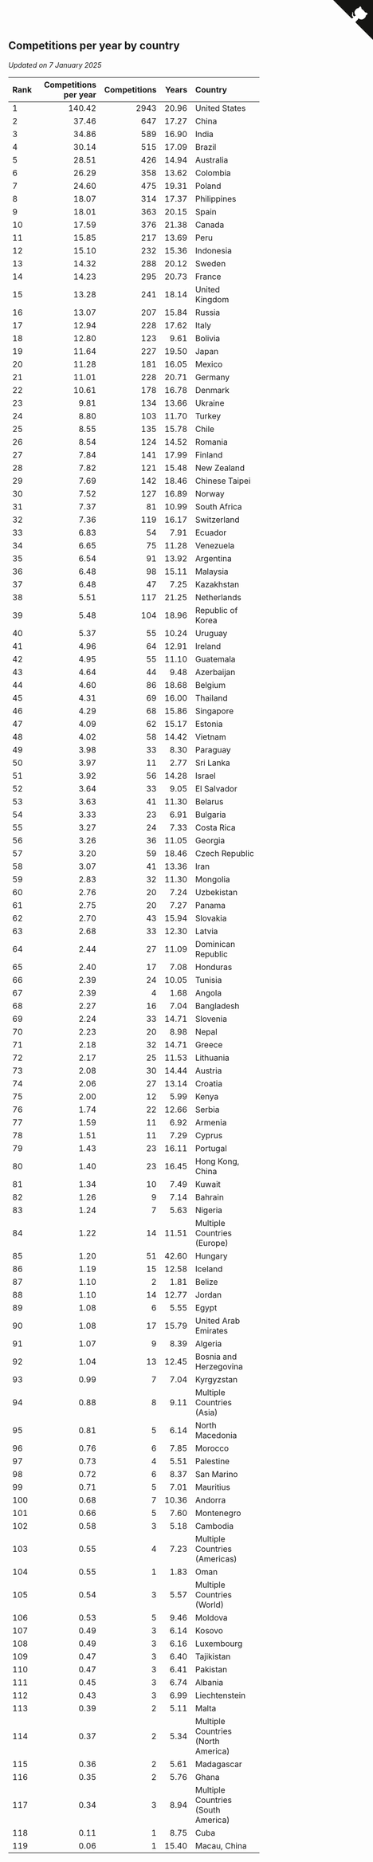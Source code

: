 ## Competitions per year by country

*Updated on  7 January 2025*

| Rank | Competitions per year | Competitions | Years | Country |
| :--- | ---: | ---: | ---: | :--- |
| 1 | 140.42 | 2943 | 20.96 | United States |
| 2 | 37.46 | 647 | 17.27 | China |
| 3 | 34.86 | 589 | 16.90 | India |
| 4 | 30.14 | 515 | 17.09 | Brazil |
| 5 | 28.51 | 426 | 14.94 | Australia |
| 6 | 26.29 | 358 | 13.62 | Colombia |
| 7 | 24.60 | 475 | 19.31 | Poland |
| 8 | 18.07 | 314 | 17.37 | Philippines |
| 9 | 18.01 | 363 | 20.15 | Spain |
| 10 | 17.59 | 376 | 21.38 | Canada |
| 11 | 15.85 | 217 | 13.69 | Peru |
| 12 | 15.10 | 232 | 15.36 | Indonesia |
| 13 | 14.32 | 288 | 20.12 | Sweden |
| 14 | 14.23 | 295 | 20.73 | France |
| 15 | 13.28 | 241 | 18.14 | United Kingdom |
| 16 | 13.07 | 207 | 15.84 | Russia |
| 17 | 12.94 | 228 | 17.62 | Italy |
| 18 | 12.80 | 123 | 9.61 | Bolivia |
| 19 | 11.64 | 227 | 19.50 | Japan |
| 20 | 11.28 | 181 | 16.05 | Mexico |
| 21 | 11.01 | 228 | 20.71 | Germany |
| 22 | 10.61 | 178 | 16.78 | Denmark |
| 23 | 9.81 | 134 | 13.66 | Ukraine |
| 24 | 8.80 | 103 | 11.70 | Turkey |
| 25 | 8.55 | 135 | 15.78 | Chile |
| 26 | 8.54 | 124 | 14.52 | Romania |
| 27 | 7.84 | 141 | 17.99 | Finland |
| 28 | 7.82 | 121 | 15.48 | New Zealand |
| 29 | 7.69 | 142 | 18.46 | Chinese Taipei |
| 30 | 7.52 | 127 | 16.89 | Norway |
| 31 | 7.37 | 81 | 10.99 | South Africa |
| 32 | 7.36 | 119 | 16.17 | Switzerland |
| 33 | 6.83 | 54 | 7.91 | Ecuador |
| 34 | 6.65 | 75 | 11.28 | Venezuela |
| 35 | 6.54 | 91 | 13.92 | Argentina |
| 36 | 6.48 | 98 | 15.11 | Malaysia |
| 37 | 6.48 | 47 | 7.25 | Kazakhstan |
| 38 | 5.51 | 117 | 21.25 | Netherlands |
| 39 | 5.48 | 104 | 18.96 | Republic of Korea |
| 40 | 5.37 | 55 | 10.24 | Uruguay |
| 41 | 4.96 | 64 | 12.91 | Ireland |
| 42 | 4.95 | 55 | 11.10 | Guatemala |
| 43 | 4.64 | 44 | 9.48 | Azerbaijan |
| 44 | 4.60 | 86 | 18.68 | Belgium |
| 45 | 4.31 | 69 | 16.00 | Thailand |
| 46 | 4.29 | 68 | 15.86 | Singapore |
| 47 | 4.09 | 62 | 15.17 | Estonia |
| 48 | 4.02 | 58 | 14.42 | Vietnam |
| 49 | 3.98 | 33 | 8.30 | Paraguay |
| 50 | 3.97 | 11 | 2.77 | Sri Lanka |
| 51 | 3.92 | 56 | 14.28 | Israel |
| 52 | 3.64 | 33 | 9.05 | El Salvador |
| 53 | 3.63 | 41 | 11.30 | Belarus |
| 54 | 3.33 | 23 | 6.91 | Bulgaria |
| 55 | 3.27 | 24 | 7.33 | Costa Rica |
| 56 | 3.26 | 36 | 11.05 | Georgia |
| 57 | 3.20 | 59 | 18.46 | Czech Republic |
| 58 | 3.07 | 41 | 13.36 | Iran |
| 59 | 2.83 | 32 | 11.30 | Mongolia |
| 60 | 2.76 | 20 | 7.24 | Uzbekistan |
| 61 | 2.75 | 20 | 7.27 | Panama |
| 62 | 2.70 | 43 | 15.94 | Slovakia |
| 63 | 2.68 | 33 | 12.30 | Latvia |
| 64 | 2.44 | 27 | 11.09 | Dominican Republic |
| 65 | 2.40 | 17 | 7.08 | Honduras |
| 66 | 2.39 | 24 | 10.05 | Tunisia |
| 67 | 2.39 | 4 | 1.68 | Angola |
| 68 | 2.27 | 16 | 7.04 | Bangladesh |
| 69 | 2.24 | 33 | 14.71 | Slovenia |
| 70 | 2.23 | 20 | 8.98 | Nepal |
| 71 | 2.18 | 32 | 14.71 | Greece |
| 72 | 2.17 | 25 | 11.53 | Lithuania |
| 73 | 2.08 | 30 | 14.44 | Austria |
| 74 | 2.06 | 27 | 13.14 | Croatia |
| 75 | 2.00 | 12 | 5.99 | Kenya |
| 76 | 1.74 | 22 | 12.66 | Serbia |
| 77 | 1.59 | 11 | 6.92 | Armenia |
| 78 | 1.51 | 11 | 7.29 | Cyprus |
| 79 | 1.43 | 23 | 16.11 | Portugal |
| 80 | 1.40 | 23 | 16.45 | Hong Kong, China |
| 81 | 1.34 | 10 | 7.49 | Kuwait |
| 82 | 1.26 | 9 | 7.14 | Bahrain |
| 83 | 1.24 | 7 | 5.63 | Nigeria |
| 84 | 1.22 | 14 | 11.51 | Multiple Countries (Europe) |
| 85 | 1.20 | 51 | 42.60 | Hungary |
| 86 | 1.19 | 15 | 12.58 | Iceland |
| 87 | 1.10 | 2 | 1.81 | Belize |
| 88 | 1.10 | 14 | 12.77 | Jordan |
| 89 | 1.08 | 6 | 5.55 | Egypt |
| 90 | 1.08 | 17 | 15.79 | United Arab Emirates |
| 91 | 1.07 | 9 | 8.39 | Algeria |
| 92 | 1.04 | 13 | 12.45 | Bosnia and Herzegovina |
| 93 | 0.99 | 7 | 7.04 | Kyrgyzstan |
| 94 | 0.88 | 8 | 9.11 | Multiple Countries (Asia) |
| 95 | 0.81 | 5 | 6.14 | North Macedonia |
| 96 | 0.76 | 6 | 7.85 | Morocco |
| 97 | 0.73 | 4 | 5.51 | Palestine |
| 98 | 0.72 | 6 | 8.37 | San Marino |
| 99 | 0.71 | 5 | 7.01 | Mauritius |
| 100 | 0.68 | 7 | 10.36 | Andorra |
| 101 | 0.66 | 5 | 7.60 | Montenegro |
| 102 | 0.58 | 3 | 5.18 | Cambodia |
| 103 | 0.55 | 4 | 7.23 | Multiple Countries (Americas) |
| 104 | 0.55 | 1 | 1.83 | Oman |
| 105 | 0.54 | 3 | 5.57 | Multiple Countries (World) |
| 106 | 0.53 | 5 | 9.46 | Moldova |
| 107 | 0.49 | 3 | 6.14 | Kosovo |
| 108 | 0.49 | 3 | 6.16 | Luxembourg |
| 109 | 0.47 | 3 | 6.40 | Tajikistan |
| 110 | 0.47 | 3 | 6.41 | Pakistan |
| 111 | 0.45 | 3 | 6.74 | Albania |
| 112 | 0.43 | 3 | 6.99 | Liechtenstein |
| 113 | 0.39 | 2 | 5.11 | Malta |
| 114 | 0.37 | 2 | 5.34 | Multiple Countries (North America) |
| 115 | 0.36 | 2 | 5.61 | Madagascar |
| 116 | 0.35 | 2 | 5.76 | Ghana |
| 117 | 0.34 | 3 | 8.94 | Multiple Countries (South America) |
| 118 | 0.11 | 1 | 8.75 | Cuba |
| 119 | 0.06 | 1 | 15.40 | Macau, China |


<a href="https://github.com/JustinTimeCuber/wca_statistics" class="github-corner" aria-label="View source on Github"><svg width="80" height="80" viewBox="0 0 250 250" style="fill:#151513; color:#fff; position: absolute; top: 0; border: 0; right: 0;" aria-hidden="true"><path d="M0,0 L115,115 L130,115 L142,142 L250,250 L250,0 Z"></path><path d="M128.3,109.0 C113.8,99.7 119.0,89.6 119.0,89.6 C122.0,82.7 120.5,78.6 120.5,78.6 C119.2,72.0 123.4,76.3 123.4,76.3 C127.3,80.9 125.5,87.3 125.5,87.3 C122.9,97.6 130.6,101.9 134.4,103.2" fill="currentColor" style="transform-origin: 130px 106px;" class="octo-arm"></path><path d="M115.0,115.0 C114.9,115.1 118.7,116.5 119.8,115.4 L133.7,101.6 C136.9,99.2 139.9,98.4 142.2,98.6 C133.8,88.0 127.5,74.4 143.8,58.0 C148.5,53.4 154.0,51.2 159.7,51.0 C160.3,49.4 163.2,43.6 171.4,40.1 C171.4,40.1 176.1,42.5 178.8,56.2 C183.1,58.6 187.2,61.8 190.9,65.4 C194.5,69.0 197.7,73.2 200.1,77.6 C213.8,80.2 216.3,84.9 216.3,84.9 C212.7,93.1 206.9,96.0 205.4,96.6 C205.1,102.4 203.0,107.8 198.3,112.5 C181.9,128.9 168.3,122.5 157.7,114.1 C157.9,116.9 156.7,120.9 152.7,124.9 L141.0,136.5 C139.8,137.7 141.6,141.9 141.8,141.8 Z" fill="currentColor" class="octo-body"></path></svg></a><style>.github-corner:hover .octo-arm{animation:octocat-wave 560ms ease-in-out}@keyframes octocat-wave{0%,100%{transform:rotate(0)}20%,60%{transform:rotate(-25deg)}40%,80%{transform:rotate(10deg)}}@media (max-width:500px){.github-corner:hover .octo-arm{animation:none}.github-corner .octo-arm{animation:octocat-wave 560ms ease-in-out}}</style>
